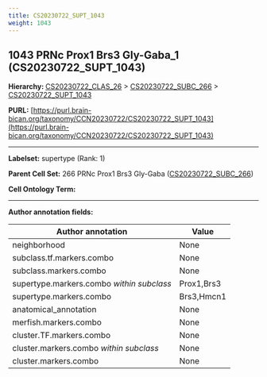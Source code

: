 ```yaml
---
title: CS20230722_SUPT_1043
weight: 1043
---
```

## 1043 PRNc Prox1 Brs3 Gly-Gaba_1 (CS20230722_SUPT_1043)
<b>Hierarchy: </b>
[CS20230722_CLAS_26](../CS20230722_CLAS_26) >
[CS20230722_SUBC_266](../CS20230722_SUBC_266) >
[CS20230722_SUPT_1043](../CS20230722_SUPT_1043)

**PURL:** [https://purl.brain-bican.org/taxonomy/CCN20230722/CS20230722_SUPT_1043](https://purl.brain-bican.org/taxonomy/CCN20230722/CS20230722_SUPT_1043)

---


**Labelset:** supertype (Rank: 1)

**Parent Cell Set:** 266 PRNc Prox1 Brs3 Gly-Gaba ([CS20230722_SUBC_266](../CS20230722_SUBC_266))



**Cell Ontology Term:** 

[MARKER GENES.]: #


---

[TRANSFERRED ANNOTATIONS.]: #


[AUTHOR ANNOTATION FIELDS.]: #


**Author annotation fields:**

| Author annotation | Value |
|-------------------|-------|
|neighborhood|None|
|subclass.tf.markers.combo|None|
|subclass.markers.combo|None|
|supertype.markers.combo _within subclass_|Prox1,Brs3|
|supertype.markers.combo|Brs3,Hmcn1|
|anatomical_annotation|None|
|merfish.markers.combo|None|
|cluster.TF.markers.combo|None|
|cluster.markers.combo _within subclass_|None|
|cluster.markers.combo|None|
